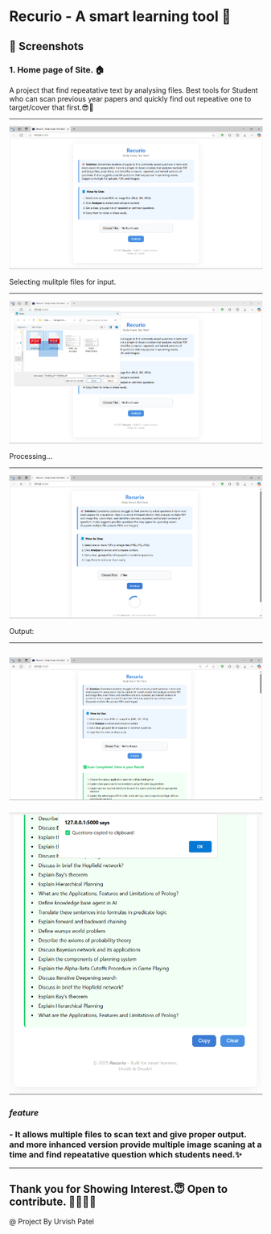# Recurio - A smart learning tool 🧾

## **📸 Screenshots**
### **1. Home page of Site. 🏠**

A project that find repeatative text by analysing files. Best tools for Student who can scan previous year papers and quickly find out repeative one to target/cover that first.😎🧠

---
![alt text](./Screenshots/rec_home.png)

Selecting mulitple files for input.

---
![alt text](./Screenshots/rec_selFiles.png)

Processing...

---
![alt text](./Screenshots/rec_inProcess.png)

Output:

---
![alt text](./Screenshots/Rec_out1.png)
---
![alt text](./Screenshots/Rec_out2.png)


### *feature*
### - It allows multiple files to scan text and give proper output. and more inhanced version provide multiple image scaning at a time and find repeatative question which students need.✨
---
Thank you for Showing Interest.😇
Open to contribute. 🫱🏻‍🫲🏻
---

@ Project By Urvish Patel